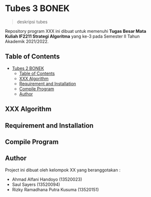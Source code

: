 # Tubes 3 BONEK
> deskripsi tubes

Repository program XXX ini dibuat untuk memenuhi **Tugas Besar Mata Kuliah IF2211 Strategi Algoritma** yang ke-3 pada Semester II Tahun Akademik 2021/2022. 

## Table of Contents
- [Tubes 2 BONEK](#tubes-2-doifinders)
  - [Table of Contents](#table-of-contents)
  - [XXX Algorithm](#dfs-and-bfs-algorithm)
  - [Requirement and Installation](#requirement-and-installation)
  - [Compile Program](#compile-program)
  - [Author](#author)

## XXX Algorithm

## Requirement and Installation

## Compile Program

## Author
Project ini dibuat oleh kelompok XX yang beranggotakan :
- Ahmad Alfani Handoyo (13520023)
- Saul Sayers (13520094)
- Rizky Ramadhana Putra Kusuma (13520151)
